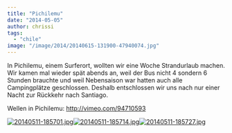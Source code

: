 ```yaml
---
title: "Pichilemu"
date: "2014-05-05"
author: chrissi
tags: 
  - "chile"
image: "/image/2014/20140615-131900-47940074.jpg"
---
```


In Pichilemu, einem Surferort, wollten wir eine Woche Strandurlaub machen. Wir kamen mal wieder spät abends an, weil der Bus nicht 4 sondern 6 Stunden brauchte und weil Nebensaison war hatten auch alle Campingplätze geschlossen. Deshalb entschlossen wir uns nach nur einer Nacht zur Rückkehr nach Santiago.

Wellen in Pichilemu: http://vimeo.com/94710593

[![20140511-185701.jpg](images/20140511-185701.jpg)](https://hafenstrand.wordpress.com/wp-content/uploads/2014/05/20140511-185701.jpg)[![20140511-185714.jpg](images/20140511-185714.jpg)](https://hafenstrand.wordpress.com/wp-content/uploads/2014/05/20140511-185714.jpg)[![20140511-185727.jpg](images/20140511-185727.jpg)](https://hafenstrand.wordpress.com/wp-content/uploads/2014/05/20140511-185727.jpg)
